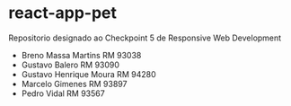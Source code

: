 # react-app-pet
Repositorio designado ao Checkpoint 5 de Responsive Web Development 


- Breno Massa Martins RM 93038
- Gustavo Balero RM 93090
- Gustavo Henrique Moura RM 94280
- Marcelo Gimenes RM 93897
- Pedro Vidal RM 93567